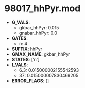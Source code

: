 # 98017_hhPyr.mod

- **G_VALS**:
  - gkbar_hhPyr: 0.015
  - gnabar_hhPyr: 0.0
- **GATES**:
  - n: 4
- **SUFFIX**: hhPyr
- **GMAX_NAME**: gkbar_hhPyr
- **STATES**: ['n']
- **I_VALS**:
  - 6.3: 0.015000002155542593
  - 37: 0.015000007830469205
- **ERROR_FLAGS**: []
